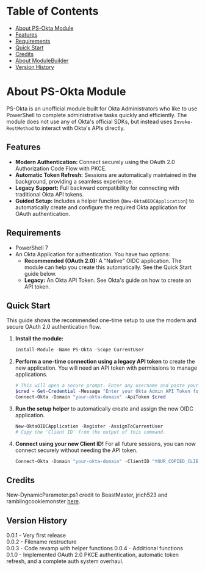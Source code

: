 # Table of Contents <!-- omit in toc -->
- [About PS-Okta Module](#about-ps-okta-module)
- [Features](#features)
- [Requirements](#requirements)
- [Quick Start](#quick-start)
- [Credits](#credits)
- [About ModuleBuilder](#about-modulebuilder)
- [Version History](#version-history)

# About PS-Okta Module

PS-Okta is an unofficial module built for Okta Administrators who like to use PowerShell to complete administrative tasks quickly and efficiently. The module does not use any of Okta's official SDKs, but instead uses `Invoke-RestMethod` to interact with Okta's APIs directly.

## Features

- **Modern Authentication:** Connect securely using the OAuth 2.0 Authorization Code Flow with PKCE.
- **Automatic Token Refresh:** Sessions are automatically maintained in the background, providing a seamless experience.
- **Legacy Support:** Full backward compatibility for connecting with traditional Okta API tokens.
- **Guided Setup:** Includes a helper function (`New-OktaOIDCApplication`) to automatically create and configure the required Okta application for OAuth authentication.

## Requirements

- PowerShell 7
- An Okta Application for authentication. You have two options:
  - **Recommended (OAuth 2.0):** A "Native" OIDC application. The module can help you create this automatically. See the Quick Start guide below.
  - **Legacy:** An Okta API Token. See Okta's guide on how to create an API token.

## Quick Start

This guide shows the recommended one-time setup to use the modern and secure OAuth 2.0 authentication flow.

1.  **Install the module:**
    ```powershell
    Install-Module -Name PS-Okta -Scope CurrentUser
    ```

2.  **Perform a one-time connection using a legacy API token** to create the new application. You will need an API token with permissions to manage applications.
    ```powershell
    # This will open a secure prompt. Enter any username and paste your Okta API Token into the password field.
    $cred = Get-Credential -Message "Enter your Okta Admin API Token for one-time setup"
    Connect-Okta -Domain "your-okta-domain" -ApiToken $cred
    ```

3.  **Run the setup helper** to automatically create and assign the new OIDC application.
    ```powershell
    New-OktaOIDCApplication -Register -AssignToCurrentUser
    # Copy the 'Client ID' from the output of this command.
    ```

4.  **Connect using your new Client ID!** For all future sessions, you can now connect securely without needing the API token.
    ```powershell
    Connect-Okta -Domain "your-okta-domain" -ClientID "YOUR_COPIED_CLIENT_ID"
    ```

## Credits

New-DynamicParameter.ps1 credit to BeastMaster, jrich523 and ramblingcookiemonster [here](https://github.com/RamblingCookieMonster/PowerShell/blob/master/New-DynamicParam.ps1).

## Version History
0.0.1 - Very first release \
0.0.2 - Filename restructure \
0.0.3 - Code revamp with helper functions
0.0.4 - Additional functions \
0.1.0 - Implemented OAuth 2.0 PKCE authentication, automatic token refresh, and a complete auth system overhaul.
